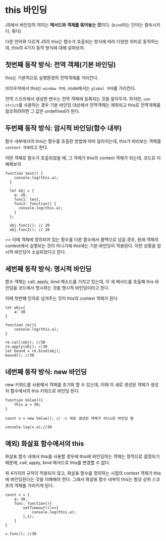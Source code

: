 # this 바인딩

JS에서 바인딩의 의미는 **메서드와 객체를 묶어놓는 것**이다. (`bind`라는 단어는 결속시키다, 묶다)

다른 언어와 다르게 JS의 this는 함수가 호출되는 방식에 따라 다양한 의미로 동작하는데, this의 4가지 동작 방식에 대해 살펴보자.

## 첫번째 동작 방식: 전역 객체(기본 바인딩)

this는 기본적으로 실행환경의 전역객체를 가리킨다.

브라우저에서 this는 `window 객체`, node에서는 `global 객체`를 가리킨다.

전역 스코프에서 생성한 변수는 전역 객체에 등록되는 것을 알아두자. 하지만, `use strict`를 사용하는 경우 기본 바인딩 대상에서 전역객체는 제외되고 this로 전역개체를 참조하려하면 그 값은 undefined가 된다.
## 두번째 동작 방식: 암시적 바인딩(함수 내부)

함수 내부에서의 this는 함수를 호출한 방법에 따라 달라지는데, this가 바라보는 객체를 `context 객체`라고 한다.

어떤 객체로 함수가 호출되었을 때, 그 객체가 this의 context 객체가 되는데, 코드로 이해해보자

```JS
function test() {
    console.log(this.a);
  }
  
  let obj = {
    a: 20,
    func1: test,
    func2: function() {
      console.log(this.a);
    }
  };
  
  obj.func1(); // 20
  obj.func2(); // 20
```

=> 이때 객체에 정의되어 있는 함수를 다른 함수에서 콜백으로 넘길 경우, 원래 객체의 context에서 실행되는 것이 아니기에 this에는 기본 바인딩이 적용된다. 이런 상황을 암시적 바인딩이 소실되었다고 한다.

## 세번째 동작 방식: 명시적 바인딩

함수 객체는 call, apply, bind 메소드를 가지고 있는데, 이 세 메서드를 호출해 this 바인딩을 코드에서 명시하는 것을 명시적 바인딩이라고 한다. 

이때 첫번째 인자로 넘겨주는 것이 this의 context 객체가 된다.

```JS
let obj={
    a: 30
}
  
function re(){
    console.log(this.a);
}
  
re.call(obj); //30
re.apply(obj); //30
let bound = re.bind(obj);
bound(); //30
```

## 네번째 동작 방식: new 바인딩

new 키워드를 사용해서 객체를 초기화 할 수 있는데, 이때 이 새로 생성된 객체가 생성자 함수에서의 this 키워드로 바인딩 된다.

```JS
function Value(){
    this.a = 30; 
}

const v = new Value(); // -> 새로 생성된 객체가 this로 바인딩 됨

console.log(v.a);//30 
```


## 예외) 화살표 함수에서의 this

화살표 함수 내에서 this를 사용할 경우에 this에 바인딩하는 객체는 정적으로 결정되기 때문에, call, apply, bind 메서드로 this를 변경할 수 없다.

위 4가지의 규칙이 적용되지 않고, 화살표 함수를 정의하는 시점의 context 객체가 this에 바인딩된다는 것을 이해해야 한다. 그래서 화살표 함수 내부의 this는 항상 상위 스코프의 객체를 가리키게 된다.

```JS
const v = {
    a: 30, 
    func: function(){
        setTimeout(()=>{ 
            console.log(this.a);
        },1);
    }
}

v.func(); //30 
```